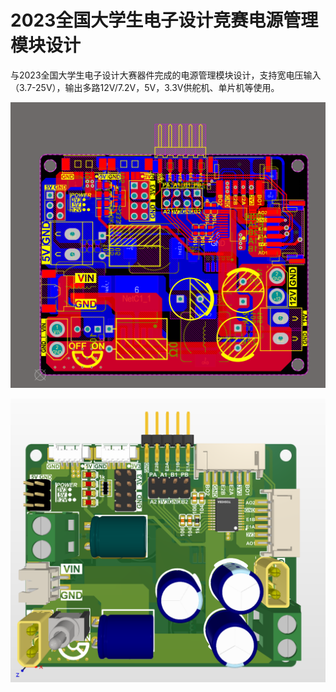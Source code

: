 # 2023全国大学生电子设计竞赛电源管理模块设计

与2023全国大学生电子设计大赛器件完成的电源管理模块设计，支持宽电压输入（3.7-25V），输出多路12V/7.2V，5V，3.3V供舵机、单片机等使用。

![LAYOUT](/img/Layout.png)

![3D](/img/3D.png)
